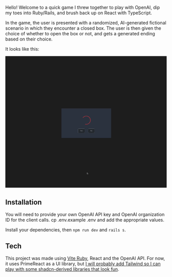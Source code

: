 Hello! Welcome to a quick game I threw together to play with OpenAI, dip my toes into Ruby/Rails, and brush back up on React with TypeScript.

In the game, the user is presented with a randomized, AI-generated fictional scenario in which they encounter a closed box. The user is then given the choice of whether to open the box or not, and gets a generated ending based on their choice.

It looks like this:

![](open-the-box-demo-gif.gif)

## Installation
You will need to provide your own OpenAI API key and OpenAI organization ID for the client calls. cp .env.example .env and add the appropriate values.

Install your dependencies, then `npm run dev` and `rails s`.

## Tech
This project was made using [Vite Ruby](https://vite-ruby.netlify.app/), React and the OpenAI API. For now, it uses PrimeReact as a UI library, but [I will probably add Tailwind so I can play with some shadcn-derived libraries that look fun](https://github.com/bradbautista/react-and-rails-project/pull/1).